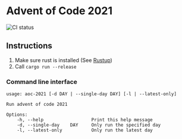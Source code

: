 # Advent of Code 2021
![CI status](https://github.com/allgoewer/aoc-2021/actions/workflows/main.yml/badge.svg)

## Instructions

1. Make sure rust is installed (See [Rustup](https://rustup.rs/))
2. Call `cargo run --release`

### Command line interface

```
usage: aoc-2021 [-d DAY | --single-day DAY] [-l | --latest-only]

Run advent of code 2021

Options:
    -h, --help                  Print this help message
    -d, --single-day    DAY     Only run the specified day
    -l, --latest-only           Only run the latest day
```